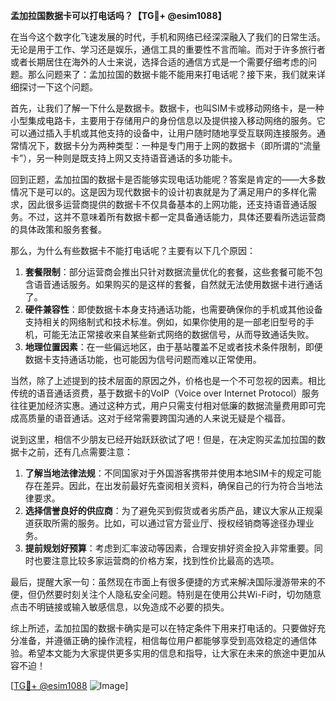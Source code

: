 **孟加拉国数据卡可以打电话吗？【TG💪+ @esim1088】**

在当今这个数字化飞速发展的时代，手机和网络已经深深融入了我们的日常生活。无论是用于工作、学习还是娱乐，通信工具的重要性不言而喻。而对于许多旅行者或者长期居住在海外的人士来说，选择合适的通信方式是一个需要仔细考虑的问题。那么问题来了：孟加拉国的数据卡能不能用来打电话呢？接下来，我们就来详细探讨一下这个问题。

首先，让我们了解一下什么是数据卡。数据卡，也叫SIM卡或移动网络卡，是一种小型集成电路卡，主要用于存储用户的身份信息以及提供接入移动网络的服务。它可以通过插入手机或其他支持的设备中，让用户随时随地享受互联网连接服务。通常情况下，数据卡分为两种类型：一种是专门用于上网的数据卡（即所谓的“流量卡”），另一种则是既支持上网又支持语音通话的多功能卡。

回到正题，孟加拉国的数据卡是否能够实现电话功能呢？答案是肯定的——大多数情况下是可以的。这是因为现代数据卡的设计初衷就是为了满足用户的多样化需求，因此很多运营商提供的数据卡不仅具备基本的上网功能，还支持语音通话服务。不过，这并不意味着所有数据卡都一定具备通话能力，具体还要看所选运营商的具体政策和服务套餐。

那么，为什么有些数据卡不能打电话呢？主要有以下几个原因：

1. **套餐限制**：部分运营商会推出只针对数据流量优化的套餐，这些套餐可能不包含语音通话服务。如果购买的是这样的套餐，自然就无法使用数据卡进行通话了。
2. **硬件兼容性**：即使数据卡本身支持通话功能，也需要确保你的手机或其他设备支持相关的网络制式和技术标准。例如，如果你使用的是一部老旧型号的手机，可能无法正常接收来自某些新式网络的数据信号，从而导致通话失败。
3. **地理位置因素**：在一些偏远地区，由于基站覆盖不足或者技术条件限制，即便数据卡支持通话功能，也可能因为信号问题而难以正常使用。

当然，除了上述提到的技术层面的原因之外，价格也是一个不可忽视的因素。相比传统的语音通话资费，基于数据卡的VoIP（Voice over Internet Protocol）服务往往更加经济实惠。通过这种方式，用户只需支付相对低廉的数据流量费用即可完成高质量的语音通话。这对于经常需要跨国沟通的人来说无疑是个福音。

说到这里，相信不少朋友已经开始跃跃欲试了吧！但是，在决定购买孟加拉国的数据卡之前，还有几点需要注意：

1. **了解当地法律法规**：不同国家对于外国游客携带并使用本地SIM卡的规定可能存在差异。因此，在出发前最好先查阅相关资料，确保自己的行为符合当地法律要求。
2. **选择信誉良好的供应商**：为了避免买到假货或者劣质产品，建议大家从正规渠道获取所需的服务。比如，可以通过官方营业厅、授权经销商等途径办理业务。
3. **提前规划好预算**：考虑到汇率波动等因素，合理安排好资金投入非常重要。同时也要注意比较多家运营商的价格方案，找到性价比最高的选项。

最后，提醒大家一句：虽然现在市面上有很多便捷的方式来解决国际漫游带来的不便，但仍然要时刻关注个人隐私安全问题。特别是在使用公共Wi-Fi时，切勿随意点击不明链接或输入敏感信息，以免造成不必要的损失。

综上所述，孟加拉国的数据卡确实是可以在特定条件下用来打电话的。只要做好充分准备，并遵循正确的操作流程，相信每位用户都能够享受到高效稳定的通信体验。希望本文能为大家提供更多实用的信息和指导，让大家在未来的旅途中更加从容不迫！

[[TG💪+ @esim1088](https://t.me/s/esim1088) ![Image](https://i.postimg.cc/4NQfJmqS/Snipaste-2025-05-13-00-14-12.png)]